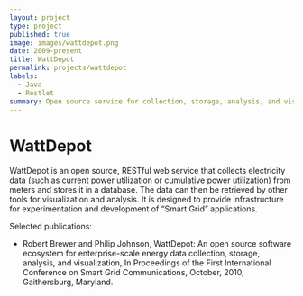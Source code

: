 ```yaml
---
layout: project
type: project
published: true
image: images/wattdepot.png
date: 2009-present
title: WattDepot
permalink: projects/wattdepot
labels:
  - Java
  - Restlet
summary: Open source service for collection, storage, analysis, and visualization of energy data.
---
```


# WattDepot

WattDepot is an open source, RESTful web service that collects electricity data (such as current power utilization or cumulative power utilization) from meters and stores it in a database. The data can then be retrieved by other tools for visualization and analysis. It is designed to provide infrastructure for experimentation and development of “Smart Grid” applications.

Selected publications:

* Robert Brewer and Philip Johnson, WattDepot: An open source software ecosystem for enterprise-scale energy data collection, storage, analysis, and visualization, In Proceedings of the First International Conference on Smart Grid Communications, October, 2010, Gaithersburg, Maryland.

